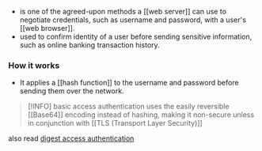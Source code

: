 - is one of the agreed-upon methods a [[web server]] can use to negotiate credentials, such as username and password, with a user's [[web browser]].
- used to confirm identity of a user before sending sensitive information, such as online banking transaction history.

### How it works
- It applies a [[hash function]] to the username and password before sending them over the network.

> [!INFO] basic access authentication uses the easily reversible [[Base64]] encoding instead of hashing, making it non-secure unless in conjunction with [[TLS (Transport Layer Security)]]

also read
[digest access authentication](https://en.wikipedia.org/wiki/Digest_access_authentication)
